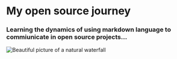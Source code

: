 # My open source journey
### Learning the dynamics of using markdown language to commiunicate in open source projects...
![Beautiful picture of a natural waterfall](https://images.app.goo.gl/C36LgqvctXQwvc8N6)
